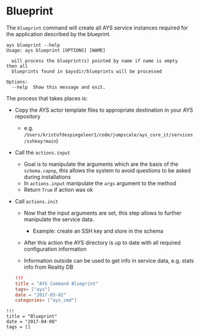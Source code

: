 # Blueprint

The `blueprint` command will create all AYS service instances required for the application described by the blueprint.

```shell
ays blueprint --help
Usage: ays blueprint [OPTIONS] [NAME]

  will process the blueprint(s) pointed by name if name is empty    then all
  blueprints found in $aysdir/blueprints will be processed

Options:
  --help  Show this message and exit.
```

The process that takes places is:

- Copy the AYS actor template files to appropriate destination in your AYS repository

  - e.g. `/Users/kristofdespiegeleer1/code/jumpscale/ays_core_it/services/sshkey!main`)

- Call the `actions.input`

  - Goal is to manipulate the arguments which are the basis of the `schema.capnp`, this allows the system to avoid questions to be asked during installations
  - In `actions.input` manipulate the `args` argument to the method
  - Return `True` if action was ok


- Call `actions.init`

  - Now that the input arguments are set, this step allows to further manipulate the service data.

    - Example: create an SSH key and store in the schema

  - After this action the AYS directory is up to date with all required configuration information

  - Information outside can be used to get info in service data, e.g. stats info from Reality DB


  ```toml
  !!!
  title = "AYS Command Blueprint"
  tags= ["ays"]
  date = "2017-03-02"
  categories= ["ays_cmd"]
  ```

```
!!!
title = "Blueprint"
date = "2017-04-08"
tags = []
```
